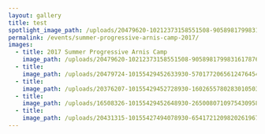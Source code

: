 ```yaml
---
layout: gallery
title: test
spotlight_image_path: /uploads/20479620-10212373158551508-9058981799831617876-n.jpg
permalink: /events/summer-progressive-arnis-camp-2017/
images:
  - title: 2017 Summer Progressive Arnis Camp
    image_path: /uploads/20479620-10212373158551508-9058981799831617876-n.jpg
  - title:
    image_path: /uploads/20479724-10155429452633930-5701772065612476454-n.jpg
  - title:
    image_path: /uploads/20376207-10155429452728930-1602655780283010503-n.jpg
  - title:
    image_path: /uploads/16508326-10155429452648930-2650080710975430958-n.jpg
  - title:
    image_path: /uploads/20431315-10155427494078930-6541721209820261967-n.jpg
---
```

